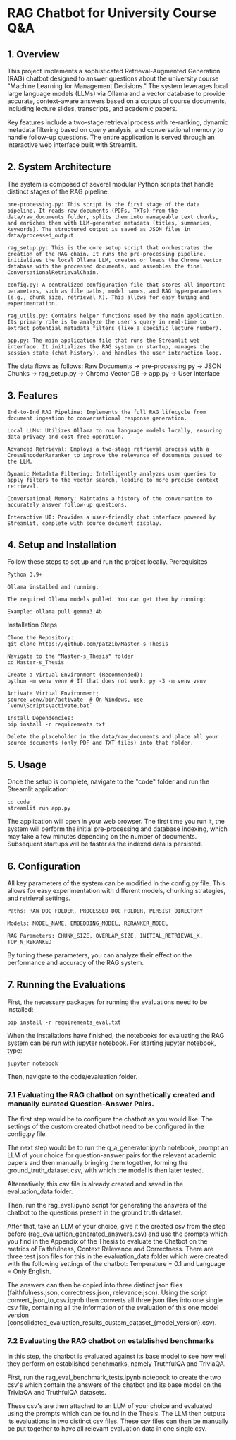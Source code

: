 # RAG Chatbot for University Course Q&A

## 1. Overview

This project implements a sophisticated Retrieval-Augmented Generation (RAG) chatbot designed to answer questions about the university course "Machine Learning for Management Decisions." The system leverages local large language models (LLMs) via Ollama and a vector database to provide accurate, context-aware answers based on a corpus of course documents, including lecture slides, transcripts, and academic papers.

Key features include a two-stage retrieval process with re-ranking, dynamic metadata filtering based on query analysis, and conversational memory to handle follow-up questions. The entire application is served through an interactive web interface built with Streamlit.

## 2. System Architecture

The system is composed of several modular Python scripts that handle distinct stages of the RAG pipeline:

    pre-processing.py: This script is the first stage of the data pipeline. It reads raw documents (PDFs, TXTs) from the data/raw_documents folder, splits them into manageable text chunks, and enriches them with LLM-generated metadata (titles, summaries, keywords). The structured output is saved as JSON files in data/processed_output.

    rag_setup.py: This is the core setup script that orchestrates the creation of the RAG chain. It runs the pre-processing pipeline, initializes the local Ollama LLM, creates or loads the Chroma vector database with the processed documents, and assembles the final ConversationalRetrievalChain.

    config.py: A centralized configuration file that stores all important parameters, such as file paths, model names, and RAG hyperparameters (e.g., chunk size, retrieval K). This allows for easy tuning and experimentation.

    rag_utils.py: Contains helper functions used by the main application. Its primary role is to analyze the user's query in real-time to extract potential metadata filters (like a specific lecture number).

    app.py: The main application file that runs the Streamlit web interface. It initializes the RAG system on startup, manages the session state (chat history), and handles the user interaction loop.

The data flows as follows:
Raw Documents -> pre-processing.py -> JSON Chunks -> rag_setup.py -> Chroma Vector DB -> app.py -> User Interface

## 3. Features

    End-to-End RAG Pipeline: Implements the full RAG lifecycle from document ingestion to conversational response generation.

    Local LLMs: Utilizes Ollama to run language models locally, ensuring data privacy and cost-free operation.

    Advanced Retrieval: Employs a two-stage retrieval process with a CrossEncoderReranker to improve the relevance of documents passed to the LLM.

    Dynamic Metadata Filtering: Intelligently analyzes user queries to apply filters to the vector search, leading to more precise context retrieval.

    Conversational Memory: Maintains a history of the conversation to accurately answer follow-up questions.

    Interactive UI: Provides a user-friendly chat interface powered by Streamlit, complete with source document display.

## 4. Setup and Installation

Follow these steps to set up and run the project locally.
Prerequisites

    Python 3.9+

    Ollama installed and running.

    The required Ollama models pulled. You can get them by running:

    Example: ollama pull gemma3:4b

Installation Steps

    Clone the Repository:
    git clone https://github.com/patzib/Master-s_Thesis

    Navigate to the "Master-s_Thesis" folder
    cd Master-s_Thesis

    Create a Virtual Environment (Recommended):
    python -m venv venv # If that does not work: py -3 -m venv venv
    
    Activate Virtual Environment;
    source venv/bin/activate  # On Windows, use `venv\Scripts\activate.bat`

    Install Dependencies:
    pip install -r requirements.txt

    Delete the placeholder in the data/raw_documents and place all your source documents (only PDF and TXT files) into that folder.


    

## 5. Usage

Once the setup is complete, navigate to the "code" folder and run the Streamlit application:

    cd code
    streamlit run app.py

The application will open in your web browser. The first time you run it, the system will perform the initial pre-processing and database indexing, which may take a few minutes depending on the number of documents. Subsequent startups will be faster as the indexed data is persisted.

## 6. Configuration

All key parameters of the system can be modified in the config.py file. This allows for easy experimentation with different models, chunking strategies, and retrieval settings.

    Paths: RAW_DOC_FOLDER, PROCESSED_DOC_FOLDER, PERSIST_DIRECTORY

    Models: MODEL_NAME, EMBEDDING_MODEL, RERANKER_MODEL

    RAG Parameters: CHUNK_SIZE, OVERLAP_SIZE, INITIAL_RETRIEVAL_K, TOP_N_RERANKED

By tuning these parameters, you can analyze their effect on the performance and accuracy of the RAG system.


## 7. Running the Evaluations

First, the necessary packages for running the evaluations need to be installed:

    pip install -r requirements_eval.txt

When the installations have finished, the notebooks for evaluating the RAG system can be run with jupyter notebook. For starting jupyter notebook, type:

    jupyter notebook

Then, navigate to the code/evaluation folder.

### 7.1 Evaluating the RAG chatbot on synthetically created and manually curated Question-Answer Pairs.

The first step would be to configure the chatbot as you would like. The settings of the custom created chatbot need to be configured in the config.py file. 

The next step would be to run the q_a_generator.ipynb notebook, prompt an LLM of your choice for question-answer pairs for the relevant academic papers and then manually bringing them together, forming the ground_truth_dataset.csv, with which the model is then later tested.

Alternatively, this csv file is already created and saved in the evaluation_data folder.

Then, run the rag_eval.ipynb script for generating the answers of the chatbot to the questions present in the ground truth dataset. 

After that, take an LLM of your choice, give it the created csv from the step before (rag_evaluation_generated_answers.csv) and use the prompts which you find in the Appendix of the Thesis to evaluate the Chatbot on the metrics of Faithfulness, Context Relevance and Correctness.
There are three test json files for this in the evaluation_data folder which were created with the following settings of the chatbot: Temperature = 0.1 and Language = Only English.

The answers can then be copied into three distinct json files (faithfulness.json, correctness.json, relevance.json). Using the script convert_json_to_csv.ipynb then converts all three json files into one single csv file, containing all the information of the evaluation of this one model version (consolidated_evaluation_results_custom_dataset_{model_version}.csv).


### 7.2 Evaluating the RAG chatbot on established benchmarks

In this step, the chatbot is evaluated against its base model to see how well they perform on established benchmarks, namely TruthfulQA and TriviaQA.

First, run the rag_eval_benchmark_tests.ipynb notebook to create the two csv's which contain the answers of the chatbot and its base model on the TriviaQA and TruthfulQA datasets. 

These csv's are then attached to an LLM of your choice and evaluated using the prompts which can be found in the Thesis. The LLM then outputs its evaluations in two distinct csv files. These csv files can then be manually be put together to have all relevant evaluation data in one single csv.

